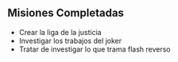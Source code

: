 ## Misiones Completadas

* Crear la liga de la justicia
* Investigar los trabajos del joker
* Tratar de investigar lo que trama flash reverso
